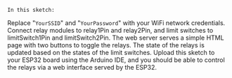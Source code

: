 `In this sketch:`

Replace "`YourSSID`" and "`YourPassword`" with your WiFi network credentials.
Connect relay modules to relay1Pin and relay2Pin, and limit switches to limitSwitch1Pin and limitSwitch2Pin.
The web server serves a simple HTML page with two buttons to toggle the relays.
The state of the relays is updated based on the states of the limit switches.
Upload this sketch to your ESP32 board using the Arduino IDE, and you should be able to control the relays via a web interface served by the ESP32.